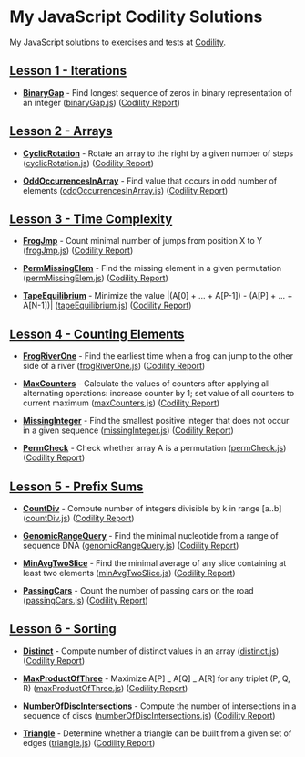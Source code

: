 # My JavaScript Codility Solutions

My JavaScript solutions to exercises and tests at [Codility](https://codility.com/programmers/lessons/).

## [Lesson 1 - Iterations](https://app.codility.com/programmers/lessons/1-iterations/)

- [**BinaryGap**](https://app.codility.com/programmers/lessons/1-iterations/binary_gap/) - Find longest sequence of zeros in binary representation of an integer ([binaryGap.js](./01-iterations/binaryGap.js)) ([Codility Report](https://app.codility.com/demo/results/trainingGJYAD9-MAD/))

## [Lesson 2 - Arrays](https://app.codility.com/programmers/lessons/2-arrays/)

- [**CyclicRotation**](https://app.codility.com/programmers/lessons/2-arrays/cyclic_rotation/) - Rotate an array to the right by a given number of steps ([cyclicRotation.js](./02-arrays/cyclicRotation.js)) ([Codility Report](https://app.codility.com/demo/results/trainingX6M4M6-QPE/))

- [**OddOccurrencesInArray**](https://app.codility.com/programmers/lessons/2-arrays/odd_occurrences_in_array/) - Find value that occurs in odd number of elements ([oddOccurrencesInArray.js](./02-arrays/cyclicRotation.js)) ([Codility Report](https://app.codility.com/demo/results/trainingFQSK8M-RG3/))

## [Lesson 3 - Time Complexity](https://app.codility.com/programmers/lessons/3-time_complexity/)

- [**FrogJmp**](https://app.codility.com/programmers/lessons/3-time_complexity/frog_jmp/) - Count minimal number of jumps from position X to Y ([frogJmp.js](./03-time-complexity/frogJmp.js)) ([Codility Report](https://app.codility.com/demo/results/trainingYPMZCR-8KN//))

- [**PermMissingElem**](https://app.codility.com/programmers/lessons/3-time_complexity/perm_missing_elem/) - Find the missing element in a given permutation ([permMissingElem.js](./03-time-complexity/permMissingElem.js)) ([Codility Report](https://app.codility.com/demo/results/trainingB498EH-6U9/))

- [**TapeEquilibrium**](https://app.codility.com/programmers/lessons/3-time_complexity/tape_equilibrium/) - Minimize the value |(A[0] + ... + A[P-1]) - (A[P] + ... + A[N-1])| ([tapeEquilibrium.js](./03-time-complexity/tapeEquilibrium.js)) ([Codility Report](https://app.codility.com/demo/results/trainingVUGJ4W-TRD/))

## [Lesson 4 - Counting Elements](https://app.codility.com/programmers/lessons/4-counting_elements/)

- [**FrogRiverOne**](https://app.codility.com/programmers/lessons/4-counting_elements/frog_river_one/) - Find the earliest time when a frog can jump to the other side of a river ([frogRiverOne.js](./04-counting-elements/frogRiverOne.js)) ([Codility Report](https://app.codility.com/demo/results/trainingCX3SCJ-7VM/))

- [**MaxCounters**](https://app.codility.com/programmers/lessons/4-counting_elements/max_counters/) - Calculate the values of counters after applying all alternating operations: increase counter by 1; set value of all counters to current maximum ([maxCounters.js](./04-counting-elements/maxCounters.js)) ([Codility Report](https://app.codility.com/demo/results/training25V3A5-5PA/))

- [**MissingInteger**](https://app.codility.com/programmers/lessons/4-counting_elements/missing_integer/) - Find the smallest positive integer that does not occur in a given sequence ([missingInteger.js](./04-counting-elements/missingInteger.js)) ([Codility Report](https://app.codility.com/demo/results/trainingJNN86R-V67/))

- [**PermCheck**](https://app.codility.com/programmers/lessons/4-counting_elements/perm_check/) - Check whether array A is a permutation ([permCheck.js](./04-counting-elements/permCheck.js)) ([Codility Report](https://app.codility.com/demo/results/training4PE5VF-PZH/))

## [Lesson 5 - Prefix Sums](https://app.codility.com/programmers/lessons/5-prefix_sums/)

- [**CountDiv**](https://app.codility.com/programmers/lessons/5-prefix_sums/count_div/) - Compute number of integers divisible by k in range [a..b] ([countDiv.js](./05-prefix-sums/countDiv.js)) ([Codility Report](https://app.codility.com/demo/results/trainingHXC6ZT-6KF/))

- [**GenomicRangeQuery**](https://app.codility.com/programmers/lessons/5-prefix_sums/genomic_range_query/) - Find the minimal nucleotide from a range of sequence DNA ([genomicRangeQuery.js](./05-prefix-sums/genomicRangeQuery.js)) ([Codility Report](https://app.codility.com/demo/results/trainingTGMMAN-FEN/))

- [**MinAvgTwoSlice**](https://app.codility.com/programmers/lessons/5-prefix_sums/min_avg_two_slice/) - Find the minimal average of any slice containing at least two elements ([minAvgTwoSlice.js](./05-prefix-sums/minAvgTwoSlice.js)) ([Codility Report](https://app.codility.com/demo/results/training38EMWX-DRJ/))

- [**PassingCars**](https://app.codility.com/programmers/lessons/5-prefix_sums/passing_cars/) - Count the number of passing cars on the road ([passingCars.js](./05-prefix-sums/passingCars.js)) ([Codility Report](https://app.codility.com/demo/results/trainingEV3WKJ-H2T/))

## [Lesson 6 - Sorting](https://app.codility.com/programmers/lessons/6-sorting/)

- [**Distinct**](https://app.codility.com/programmers/lessons/6-sorting/distinct/) - Compute number of distinct values in an array ([distinct.js](./06-sorting/distinct.js)) ([Codility Report](https://app.codility.com/demo/results/trainingRVCWPK-9WS/))

- [**MaxProductOfThree**](https://app.codility.com/programmers/lessons/6-sorting/max_product_of_three/) - Maximize A[P] _ A[Q] _ A[R] for any triplet (P, Q, R) ([maxProductOfThree.js](./06-sorting/maxProductOfThree.js)) ([Codility Report](https://app.codility.com/demo/results/training8RUW3M-RGZ/))

- [**NumberOfDiscIntersections**](https://app.codility.com/programmers/lessons/6-sorting/number_of_disc_intersections/) - Compute the number of intersections in a sequence of discs ([numberOfDiscIntersections.js](./06-sorting/numberOfDiscIntersections.js)) ([Codility Report](https://app.codility.com/demo/results/trainingVHCHHU-EDP/))

- [**Triangle**](https://app.codility.com/programmers/lessons/6-sorting/triangle/) - Determine whether a triangle can be built from a given set of edges ([triangle.js](./06-sorting/triangle.js)) ([Codility Report](https://app.codility.com/demo/results/training35MRMB-C9Q/))
